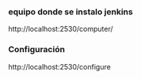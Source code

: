 

### equipo donde se instalo jenkins
http://localhost:2530/computer/

### Configuración
http://localhost:2530/configure